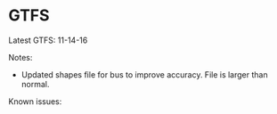 # GTFS

Latest GTFS: 11-14-16

Notes:
   * Updated shapes file for bus to improve accuracy.  File is larger than normal.
   
Known issues:
   
   
